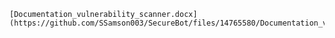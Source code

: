     [Documentation_vulnerability_scanner.docx](https://github.com/SSamson003/SecureBot/files/14765580/Documentation_vulnerability_scanner.docx)
